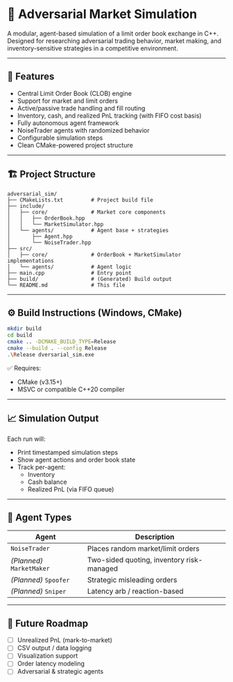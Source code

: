 # 🧠 Adversarial Market Simulation

A modular, agent-based simulation of a limit order book exchange in C++. Designed for researching adversarial trading behavior, market making, and inventory-sensitive strategies in a competitive environment.

---

## 🚀 Features

- Central Limit Order Book (CLOB) engine
- Support for market and limit orders
- Active/passive trade handling and fill routing
- Inventory, cash, and realized PnL tracking (with FIFO cost basis)
- Fully autonomous agent framework
- NoiseTrader agents with randomized behavior
- Configurable simulation steps
- Clean CMake-powered project structure

---

## 🏗️ Project Structure

```
adversarial_sim/
├── CMakeLists.txt         # Project build file
├── include/
│   ├── core/              # Market core components
│   │   ├── OrderBook.hpp
│   │   └── MarketSimulator.hpp
│   └── agents/            # Agent base + strategies
│       ├── Agent.hpp
│       └── NoiseTrader.hpp
├── src/
│   ├── core/              # OrderBook + MarketSimulator implementations
│   └── agents/            # Agent logic
├── main.cpp               # Entry point
├── build/                 # (Generated) Build output
└── README.md              # This file
```

---

## ⚙️ Build Instructions (Windows, CMake)

```bash
mkdir build
cd build
cmake .. -DCMAKE_BUILD_TYPE=Release
cmake --build . --config Release
.\Release dversarial_sim.exe
```

✅ Requires:
- CMake (v3.15+)
- MSVC or compatible C++20 compiler

---

## 📈 Simulation Output

Each run will:
- Print timestamped simulation steps
- Show agent actions and order book state
- Track per-agent:
  - Inventory
  - Cash balance
  - Realized PnL (via FIFO queue)

---

## 🧪 Agent Types

| Agent        | Description |
|--------------|-------------|
| `NoiseTrader`| Places random market/limit orders |
| *(Planned)* `MarketMaker` | Two-sided quoting, inventory risk-managed |
| *(Planned)* `Spoofer`     | Strategic misleading orders |
| *(Planned)* `Sniper`      | Latency arb / reaction-based |

---

## 🔮 Future Roadmap

- [ ] Unrealized PnL (mark-to-market)
- [ ] CSV output / data logging
- [ ] Visualization support
- [ ] Order latency modeling
- [ ] Adversarial & strategic agents